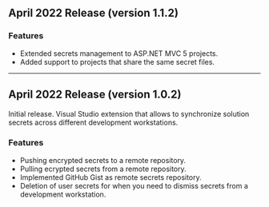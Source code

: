 ﻿## April 2022 Release (version 1.1.2)

### Features

* Extended secrets management to ASP.NET MVC 5 projects.
* Added support to projects that share the same secret files.

---

## April 2022 Release (version 1.0.2)

Initial release.
Visual Studio extension that allows to synchronize solution secrets across different development workstations.

### Features

* Pushing encrypted secrets to a remote repository.
* Pulling ecrypted secrets from a remote repository.
* Implemented GitHub Gist as remote secrets repository.
* Deletion of user secrets for when you need to dismiss secrets from a development workstation.
